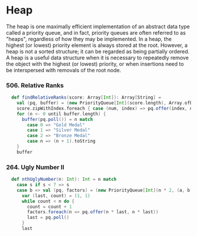 # Heap
The heap is one maximally efficient implementation of an abstract data type called a priority queue, 
and in fact, priority queues are often referred to as "heaps", regardless of how they may be implemented. 
In a heap, the highest (or lowest) priority element is always stored at the root. 
However, a heap is not a sorted structure; it can be regarded as being partially ordered. 
A heap is a useful data structure when it is necessary to repeatedly remove the object with the highest (or lowest) priority, 
or when insertions need to be interspersed with removals of the root node.

### 506. Relative Ranks
```scala
  def findRelativeRanks(score: Array[Int]): Array[String] =
    val (pq, buffer) = (new PriorityQueue[Int](score.length), Array.ofDim[String](score.length))
    score.zipWithIndex.foreach { case (num, index) => pq.offer(index, num) }
    for (n <- 0 until buffer.length) {
      buffer(pq.poll()) = n match
        case 0 => "Gold Medal"
        case 1 => "Silver Medal"
        case 2 => "Bronze Medal"
        case n => (n + 1).toString
    }
    buffer
```

### 264. Ugly Number II
```scala
  def nthUglyNumber(n: Int): Int = n match
    case s if s < 7 => s
    case b => val (pq, factors) = (new PriorityQueue[Int](n * 2, (a, b) => a < b), Array(2, 3, 5))
      var (last, count) = (1, 1)
      while count < n do {
        count = count + 1
        factors.foreach(n => pq.offer(n * last, n * last))
        last = pq.poll()
      }
      last
```